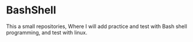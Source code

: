 # BashShell
This a small repositories, Where I will add practice and test with Bash shell programming, and test with linux.
